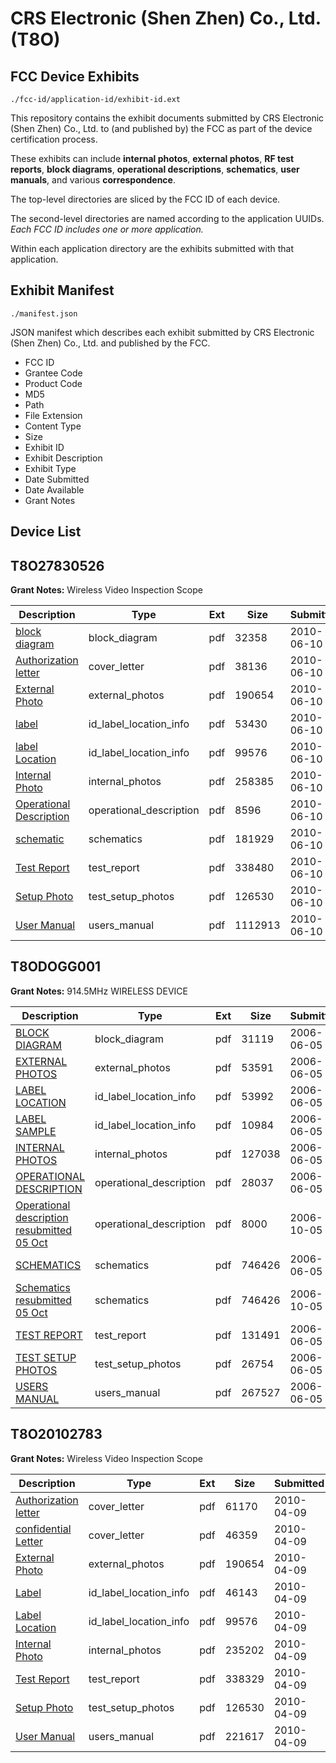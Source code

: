 # CRS Electronic (Shen Zhen) Co., Ltd. (T8O)
## FCC Device Exhibits

```
./fcc-id/application-id/exhibit-id.ext
```

This repository contains the exhibit documents submitted by CRS Electronic (Shen Zhen) Co., Ltd. to (and published by) the FCC as part of the device certification process.

These exhibits can include **internal photos**, **external photos**, **RF test reports**, **block diagrams**, **operational descriptions**, **schematics**, **user manuals**, and various **correspondence**.

The top-level directories are sliced by the FCC ID of each device.

The second-level directories are named according to the application UUIDs. *Each FCC ID includes one or more application.*

Within each application directory are the exhibits submitted with that application. 

## Exhibit Manifest

```
./manifest.json
```

JSON manifest which describes each exhibit submitted by CRS Electronic (Shen Zhen) Co., Ltd. and published by the FCC.

- FCC ID
- Grantee Code
- Product Code
- MD5
- Path
- File Extension
- Content Type
- Size
- Exhibit ID
- Exhibit Description
- Exhibit Type
- Date Submitted
- Date Available
- Grant Notes

## Device List
## T8O27830526
**Grant Notes:** Wireless Video Inspection Scope

| Description | Type | Ext | Size | Submitted | Available |
| ----------- | ---- | --- | ---- | --------- | --------- |
| [block diagram](T8O27830526/49757848fe210ba175b62b9a13b855e4/1293873.pdf) | block_diagram | pdf | 32358 | 2010-06-10 | 2010-06-10 |
| [Authorization letter](T8O27830526/49757848fe210ba175b62b9a13b855e4/1293872.pdf) | cover_letter | pdf | 38136 | 2010-06-10 | 2010-06-10 |
| [External Photo](T8O27830526/49757848fe210ba175b62b9a13b855e4/1264566.pdf) | external_photos | pdf | 190654 | 2010-06-10 | 2010-06-10 |
| [label](T8O27830526/49757848fe210ba175b62b9a13b855e4/1293877.pdf) | id_label_location_info | pdf | 53430 | 2010-06-10 | 2010-06-10 |
| [label Location](T8O27830526/49757848fe210ba175b62b9a13b855e4/1264572.pdf) | id_label_location_info | pdf | 99576 | 2010-06-10 | 2010-06-10 |
| [Internal Photo](T8O27830526/49757848fe210ba175b62b9a13b855e4/1293879.pdf) | internal_photos | pdf | 258385 | 2010-06-10 | 2010-06-10 |
| [Operational Description](T8O27830526/49757848fe210ba175b62b9a13b855e4/1293874.pdf) | operational_description | pdf | 8596 | 2010-06-10 | 2010-06-10 |
| [schematic](T8O27830526/49757848fe210ba175b62b9a13b855e4/1293875.pdf) | schematics | pdf | 181929 | 2010-06-10 | 2010-06-10 |
| [Test Report](T8O27830526/49757848fe210ba175b62b9a13b855e4/1293880.pdf) | test_report | pdf | 338480 | 2010-06-10 | 2010-06-10 |
| [Setup Photo](T8O27830526/49757848fe210ba175b62b9a13b855e4/1264570.pdf) | test_setup_photos | pdf | 126530 | 2010-06-10 | 2010-06-10 |
| [User Manual](T8O27830526/49757848fe210ba175b62b9a13b855e4/1293882.pdf) | users_manual | pdf | 1112913 | 2010-06-10 | 2010-06-10 |
## T8ODOGG001
**Grant Notes:** 914.5MHz WIRELESS DEVICE

| Description | Type | Ext | Size | Submitted | Available |
| ----------- | ---- | --- | ---- | --------- | --------- |
| [BLOCK DIAGRAM](T8ODOGG001/5fa80591d4ce8c6fbaca82d3d3a29b50/664692.pdf) | block_diagram | pdf | 31119 | 2006-06-05 | 2006-06-02 |
| [EXTERNAL PHOTOS](T8ODOGG001/5fa80591d4ce8c6fbaca82d3d3a29b50/664693.pdf) | external_photos | pdf | 53591 | 2006-06-05 | 2006-06-02 |
| [LABEL LOCATION](T8ODOGG001/5fa80591d4ce8c6fbaca82d3d3a29b50/664695.pdf) | id_label_location_info | pdf | 53992 | 2006-06-05 | 2006-06-02 |
| [LABEL SAMPLE](T8ODOGG001/5fa80591d4ce8c6fbaca82d3d3a29b50/664696.pdf) | id_label_location_info | pdf | 10984 | 2006-06-05 | 2006-06-02 |
| [INTERNAL PHOTOS](T8ODOGG001/5fa80591d4ce8c6fbaca82d3d3a29b50/664694.pdf) | internal_photos | pdf | 127038 | 2006-06-05 | 2006-06-02 |
| [OPERATIONAL DESCRIPTION](T8ODOGG001/5fa80591d4ce8c6fbaca82d3d3a29b50/664697.pdf) | operational_description | pdf | 28037 | 2006-06-05 | 2006-06-02 |
| [Operational description resubmitted 05 Oct](T8ODOGG001/5fa80591d4ce8c6fbaca82d3d3a29b50/712744.pdf) | operational_description | pdf | 8000 | 2006-10-05 | 2006-06-02 |
| [SCHEMATICS](T8ODOGG001/5fa80591d4ce8c6fbaca82d3d3a29b50/664698.pdf) | schematics | pdf | 746426 | 2006-06-05 | 2006-06-02 |
| [Schematics resubmitted 05 Oct](T8ODOGG001/5fa80591d4ce8c6fbaca82d3d3a29b50/664698.pdf) | schematics | pdf | 746426 | 2006-10-05 | 2006-06-02 |
| [TEST REPORT](T8ODOGG001/5fa80591d4ce8c6fbaca82d3d3a29b50/664699.pdf) | test_report | pdf | 131491 | 2006-06-05 | 2006-06-02 |
| [TEST SETUP PHOTOS](T8ODOGG001/5fa80591d4ce8c6fbaca82d3d3a29b50/664700.pdf) | test_setup_photos | pdf | 26754 | 2006-06-05 | 2006-06-02 |
| [USERS MANUAL](T8ODOGG001/5fa80591d4ce8c6fbaca82d3d3a29b50/664701.pdf) | users_manual | pdf | 267527 | 2006-06-05 | 2006-06-02 |
## T8O20102783
**Grant Notes:** Wireless Video Inspection Scope

| Description | Type | Ext | Size | Submitted | Available |
| ----------- | ---- | --- | ---- | --------- | --------- |
| [Authorization letter](T8O20102783/0b83f018beb9739dbe97e2f7df16e0e2/1264561.pdf) | cover_letter | pdf | 61170 | 2010-04-09 | 2010-04-09 |
| [confidential Letter](T8O20102783/0b83f018beb9739dbe97e2f7df16e0e2/1264562.pdf) | cover_letter | pdf | 46359 | 2010-04-09 | 2010-04-09 |
| [External Photo](T8O20102783/0b83f018beb9739dbe97e2f7df16e0e2/1264566.pdf) | external_photos | pdf | 190654 | 2010-04-09 | 2010-04-09 |
| [Label](T8O20102783/0b83f018beb9739dbe97e2f7df16e0e2/1264567.pdf) | id_label_location_info | pdf | 46143 | 2010-04-09 | 2010-04-09 |
| [Label Location](T8O20102783/0b83f018beb9739dbe97e2f7df16e0e2/1264572.pdf) | id_label_location_info | pdf | 99576 | 2010-04-09 | 2010-04-09 |
| [Internal Photo](T8O20102783/0b83f018beb9739dbe97e2f7df16e0e2/1264568.pdf) | internal_photos | pdf | 235202 | 2010-04-09 | 2010-05-24 |
| [Test Report](T8O20102783/0b83f018beb9739dbe97e2f7df16e0e2/1264569.pdf) | test_report | pdf | 338329 | 2010-04-09 | 2010-04-09 |
| [Setup Photo](T8O20102783/0b83f018beb9739dbe97e2f7df16e0e2/1264570.pdf) | test_setup_photos | pdf | 126530 | 2010-04-09 | 2010-04-09 |
| [User Manual](T8O20102783/0b83f018beb9739dbe97e2f7df16e0e2/1264571.pdf) | users_manual | pdf | 221617 | 2010-04-09 | 2010-04-09 |
